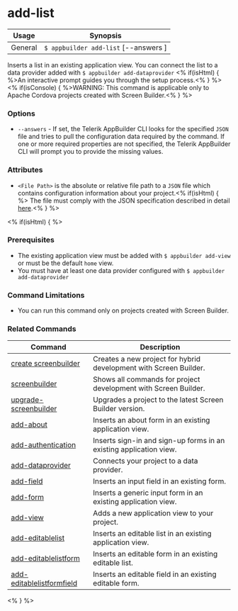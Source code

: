 add-list
==========

Usage | Synopsis
------|-------
General | `$ appbuilder add-list` [--answers <File Path>]

Inserts a list in an existing application view. You can connect the list to a data provider added with `$ appbuilder add-dataprovider` <% if(isHtml) { %>An interactive prompt guides you through the setup process.<% } %>
<% if(isConsole) { %>WARNING: This command is applicable only to Apache Cordova projects created with Screen Builder.<% } %>

### Options

* `--answers` - If set, the Telerik AppBuilder CLI looks for the specified `JSON` file and tries to pull the configuration data required by the command. If one or more required properties are not specified, the Telerik AppBuilder CLI will prompt you to provide the missing values.

### Attributes

* `<File Path>` is the absolute or relative file path to a `JSON` file which contains configuration information about your project.<% if(isHtml) { %> The file must comply with the JSON specification described in detail [here](http://docs.telerik.com/platform/appbuilder/creating-your-project/screen-builder-automation#add-list).<% } %>

<% if(isHtml) { %>
### Prerequisites

* The existing application view must be added with `$ appbuilder add-view` or must be the default `home` view.
* You must have at least one data provider configured with `$ appbuilder add-dataprovider`

### Command Limitations

* You can run this command only on projects created with Screen Builder.

### Related Commands

Command | Description
----------|----------
[create screenbuilder](../project/creation/create-screenbuilder.html) | Creates a new project for hybrid development with Screen Builder.
[screenbuilder](screenbuilder.html) | Shows all commands for project development with Screen Builder.
[upgrade-screenbuilder](upgrade-screenbuilder.html) | Upgrades a project to the latest Screen Builder version.
[add-about](add-about.html) | Inserts an about form in an existing application view.
[add-authentication](add-authentication.html) | Inserts sign-in and sign-up forms in an existing application view.
[add-dataprovider](add-dataprovider.html) | Connects your project to a data provider.
[add-field](add-field.html) | Inserts an input field in an existing form.
[add-form](add-form.html) | Inserts a generic input form in an existing application view.
[add-view](add-view.html) | Adds a new application view to your project.
[add-editablelist](add-editablelist.html) | Inserts an editable list in an existing application view.
[add-editablelistform](add-editablelistform.html) | Inserts an editable form in an existing editable list.
[add-editablelistformfield](add-editablelistformfield.html) | Inserts an editable field in an existing editable form.
<% } %>
